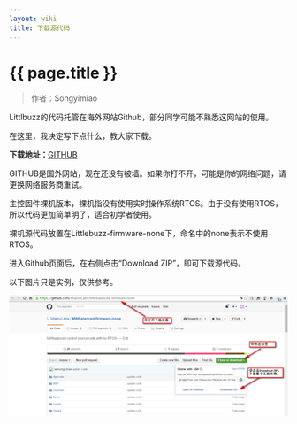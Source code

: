 ```yaml
---
layout: wiki
title: 下载源代码
---
```


# {{ page.title }}

> 作者：Songyimiao

Littlbuzz的代码托管在海外网站Github，部分同学可能不熟悉这网站的使用。

在这里，我决定写下点什么，教大家下载。

**下载地址：**[GITHUB](https://github.com/MiaowLabs/Littlebuzz-firmware-none)

GITHUB是国外网站，现在还没有被墙。如果你打不开，可能是你的网络问题，请更换网络服务商重试。

主控固件裸机版本，裸机指没有使用实时操作系统RTOS。由于没有使用RTOS，所以代码更加简单明了，适合初学者使用。

裸机源代码放置在Littlebuzz-firmware-none下，命名中的none表示不使用RTOS。

进入Github页面后，在右侧点击“Download ZIP”，即可下载源代码。

以下图片只是实例，仅供参考。

![](/img/wiki/download-soure-code.png)




